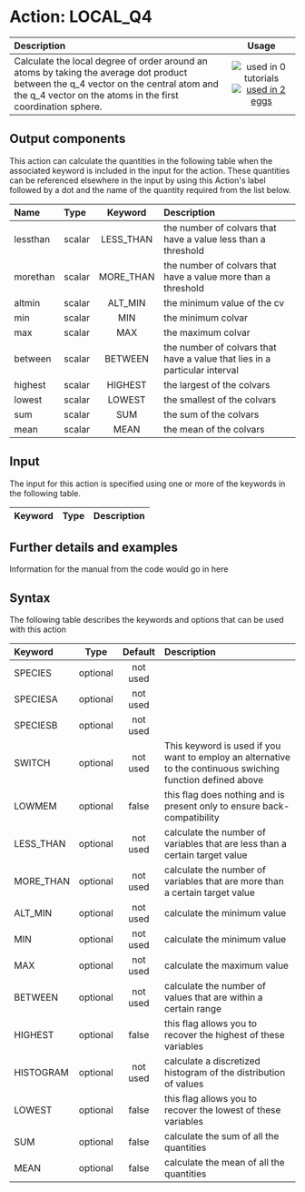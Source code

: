 # Action: LOCAL_Q4

| Description    | Usage |
|:--------|:--------:|
| Calculate the local degree of order around an atoms by taking the average dot product between the q_4 vector on the central atom and the q_4 vector on the atoms in the first coordination sphere. | ![used in 0 tutorials](https://img.shields.io/badge/tutorials-0-red.svg)[![used in 2 eggs](https://img.shields.io/badge/nest-2-green.svg)](https://www.plumed-nest.org/browse.html?search=LOCAL_Q4) | 

## Output components

This action can calculate the quantities in the following table when the associated keyword is included in the input for the action. These quantities can be referenced elsewhere in the input by using this Action's label followed by a dot and the name of the quantity required from the list below.

| Name | Type | Keyword | Description |
|:-------|:-----|:----:|:-------|
| lessthan | scalar | LESS_THAN | the number of colvars that have a value less than a threshold | 
| morethan | scalar | MORE_THAN | the number of colvars that have a value more than a threshold | 
| altmin | scalar | ALT_MIN | the minimum value of the cv | 
| min | scalar | MIN | the minimum colvar | 
| max | scalar | MAX | the maximum colvar | 
| between | scalar | BETWEEN | the number of colvars that have a value that lies in a particular interval | 
| highest | scalar | HIGHEST | the largest of the colvars | 
| lowest | scalar | LOWEST | the smallest of the colvars | 
| sum | scalar | SUM | the sum of the colvars | 
| mean | scalar | MEAN | the mean of the colvars | 


## Input

The input for this action is specified using one or more of the keywords in the following table.

| Keyword |  Type | Description |
|:--------|:------:|:-----------|


## Further details and examples 
Information for the manual from the code would go in here 
## Syntax 
The following table describes the keywords and options that can be used with this action 

| Keyword | Type | Default | Description |
|:-------|:----:|:-------:|:-----------|
| SPECIES | optional | not used |  |
| SPECIESA | optional | not used |  |
| SPECIESB | optional | not used |  |
| SWITCH | optional | not used | This keyword is used if you want to employ an alternative to the continuous swiching function defined above |
| LOWMEM | optional | false |  this flag does nothing and is present only to ensure back-compatibility |
| LESS_THAN | optional | not used | calculate the number of variables that are less than a certain target value |
| MORE_THAN | optional | not used | calculate the number of variables that are more than a certain target value |
| ALT_MIN | optional | not used | calculate the minimum value |
| MIN | optional | not used | calculate the minimum value |
| MAX | optional | not used | calculate the maximum value |
| BETWEEN | optional | not used | calculate the number of values that are within a certain range |
| HIGHEST | optional | false |  this flag allows you to recover the highest of these variables |
| HISTOGRAM | optional | not used | calculate a discretized histogram of the distribution of values |
| LOWEST | optional | false |  this flag allows you to recover the lowest of these variables |
| SUM | optional | false |  calculate the sum of all the quantities |
| MEAN | optional | false |  calculate the mean of all the quantities |

